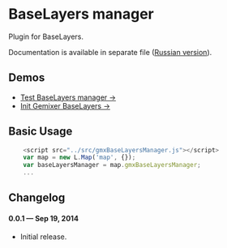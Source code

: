 BaseLayers manager
==========

Plugin for BaseLayers.

Documentation is available in separate file ([Russian version](documentation-rus.md)).


## Demos

- [Test BaseLayers manager &rarr;](http://scanex.github.io/Leaflet.gmxBaseLayersManager/examples/BaseLayerManager.html)
- [Init Gemixer BaseLayers &rarr;](http://scanex.github.io/Leaflet.gmxBaseLayersManager/examples/BaseLayersManagerInit.html)


## Basic Usage

```js
    <script src="../src/gmxBaseLayersManager.js"></script>
    var map = new L.Map('map', {});
    var baseLayersManager = map.gmxBaseLayersManager;
    ...
```

## Changelog

#### 0.0.1 &mdash; Sep 19, 2014

- Initial release.

